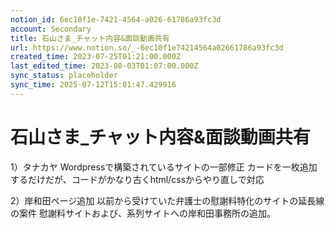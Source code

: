 ```yaml
---
notion_id: 6ec10f1e-7421-4564-a026-61786a93fc3d
account: Secondary
title: 石山さま_チャット内容&面談動画共有
url: https://www.notion.so/_-6ec10f1e74214564a02661786a93fc3d
created_time: 2023-07-25T01:21:00.000Z
last_edited_time: 2023-08-03T01:07:00.000Z
sync_status: placeholder
sync_time: 2025-07-12T15:01:47.429916
---
```

# 石山さま_チャット内容&面談動画共有

1）タナカヤ
Wordpressで構築されているサイトの一部修正
カードを一枚追加するだけだが、コードがかなり古くhtml/cssからやり直しで対応

2）岸和田ページ追加
以前から受けていた弁護士の慰謝料特化のサイトの延長線の案件
慰謝料サイトおよび、系列サイトへの岸和田事務所の追加。
